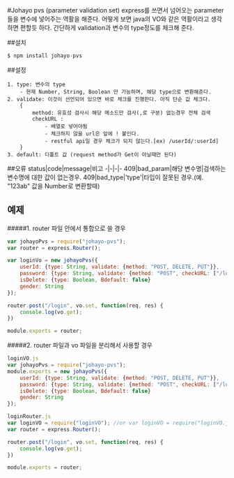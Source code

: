 #Johayo pvs (parameter validation set)
 express를 쓰면서 넘어오는 parameter들을 변수에 넣어주는 역활을 해준다. 어떻게 보면 java의 VO와 같은 역활이라고 생각하면 편할듯 하다. 간단하게 validation과 변수의 type정도를 체크해 준다.


##설치
```javascript
$ npm install johayo-pvs
```

##설정
```
1. type: 변수의 type
	- 현재 Number, String, Boolean 만 가능하며, 해당 type으로 변환해준다.
2. validate: 이것이 선언되어 있으면 바로 체크를 진행한다. 아직 단순 값 체크다.
	{
    	method: 유효성 검사시 해당 메소드만 검사(,로 구분) 없는경우 전체 검색
        checkURL :
            - 배열로 넣어야됨
            - 체크하지 않을 url은 앞에 ! 붙인다.
            - restful api일 경우 체크가 되지 않는다.[ex) /userId/:userId]
    }
3. default: 디폴트 값 (request method가 Get이 아닐때만 된다)
```

##오류
status|code|message|비고
-|-|-|-
409|bad_param|해당 변수명|검색하는 변수명에 대한 값이 없는경우.
409|bad_type|'type'|타입이 잘못된 경우.(예. "123ab" 값을 Number로 변환할때)


## 예제
#####1. router 파일 안에서 통합으로 쓸 경우
```javascript
var johayoPvs = require("johayo-pvs");
var router = express.Router();

var loginVo = new johayoPvs({
	userId: {type: String, validate: {method: "POST, DELETE, PUT"}},
    password: {type: String, validate: {method: "POST", checkURL: ["/login", "/join"]}},
    isDelete: {type: Boolean, Bdefault: false}
    gender: String
});

router.post("/login", vo.set, function(req, res) {
	console.log(vo.get);
})

module.exports = router;
```

#####2. router 파일과 vo 파일을 분리해서 사용할 경우
```javascript
loginVO.js
var johayoPvs = require("johayo-pvs");
module.exports = new johayoPvs({
	userId: {type: String, validate: {method: "POST, DELETE, PUT"}},
    password: {type: String, validate: {method: "POST", checkURL: ["/login", "/join"]}},
    isDelete: {type: Boolean, Bdefault: false}
    gender: String
});
```

```javascript
loginRouter.js
var loginVO = require("loginVO"); //or var loginVO = require("loginVO.js")
var router = express.Router();

router.post("/login", vo.set, function(req, res) {
	console.log(vo.get);
})

module.exports = router;
```


